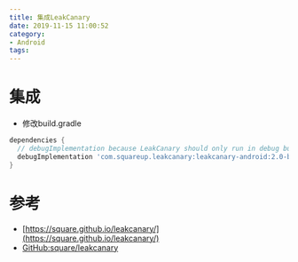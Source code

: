 ```yaml
---
title: 集成LeakCanary
date: 2019-11-15 11:00:52
category:
- Android
tags:
---
```


# 集成
* 修改build.gradle

```gradle
dependencies {
  // debugImplementation because LeakCanary should only run in debug builds.
  debugImplementation 'com.squareup.leakcanary:leakcanary-android:2.0-beta-3'
}
```

# 参考
* [https://square.github.io/leakcanary/](https://square.github.io/leakcanary/)
* [GitHub:square/leakcanary](https://github.com/square/leakcanary)